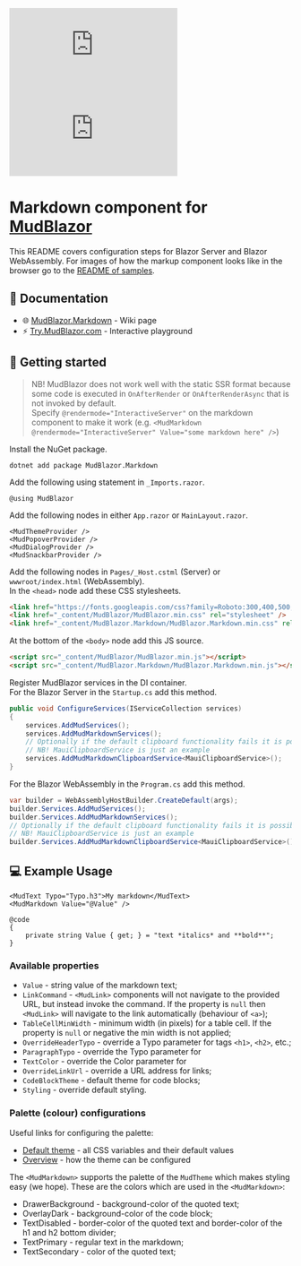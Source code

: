[![Version](https://img.shields.io/nuget/v/MudBlazor.Markdown?style=plastic)](https://www.nuget.org/packages/MudBlazor.Markdown/)
[![Nuget downloads](https://img.shields.io/nuget/dt/MudBlazor.Markdown?label=nuget%20downloads&logo=nuget&style=plastic)](https://www.nuget.org/packages/MudBlazor.Markdown/)  
# Markdown component for [MudBlazor](https://github.com/MudBlazor/MudBlazor)

This README covers configuration steps for Blazor Server and Blazor WebAssembly. For images of how the markup component looks like in the browser go to the [README of samples](/samples).

## 📘 Documentation
- 🌐 [MudBlazor.Markdown](https://github.com/MyNihongo/MudBlazor.Markdown/wiki/) - Wiki page
- ⚡ [Try.MudBlazor.com](https://try.mudblazor.com/) - Interactive playground

## 🚀 Getting started
> NB! MudBlazor does not work well with the static SSR format because some code is executed in `OnAfterRender` or `OnAfterRenderAsync` that is not invoked by default.  
> Specify `@rendermode="InteractiveServer"` on the markdown component to make it work (e.g. `<MudMarkdown @rendermode="InteractiveServer" Value="some markdown here" />`)

Install the NuGet package.
```
dotnet add package MudBlazor.Markdown
```
Add the following using statement in `_Imports.razor`.
```razor
@using MudBlazor
```
Add the following nodes in either `App.razor` or `MainLayout.razor`.
```razor
<MudThemeProvider />
<MudPopoverProvider />
<MudDialogProvider />
<MudSnackbarProvider />
```
Add the following nodes in `Pages/_Host.cstml` (Server) or `wwwroot/index.html` (WebAssembly).  
In the `<head>` node add these CSS stylesheets.
```html
<link href="https://fonts.googleapis.com/css?family=Roboto:300,400,500,700&display=swap" rel="stylesheet" />
<link href="_content/MudBlazor/MudBlazor.min.css" rel="stylesheet" />
<link href="_content/MudBlazor.Markdown/MudBlazor.Markdown.min.css" rel="stylesheet" />
```
At the bottom of the `<body>` node add this JS source.
```html
<script src="_content/MudBlazor/MudBlazor.min.js"></script>
<script src="_content/MudBlazor.Markdown/MudBlazor.Markdown.min.js"></script>
```
Register MudBlazor services in the DI container.  
For the Blazor Server in the `Startup.cs` add this method.
```cs
public void ConfigureServices(IServiceCollection services)
{
    services.AddMudServices();
    services.AddMudMarkdownServices();
    // Optionally if the default clipboard functionality fails it is possible to add a custom service
    // NB! MauiClipboardService is just an example
    services.AddMudMarkdownClipboardService<MauiClipboardService>();
}
```
For the Blazor WebAssembly in the `Program.cs` add this method.
```cs
var builder = WebAssemblyHostBuilder.CreateDefault(args);
builder.Services.AddMudServices();
builder.Services.AddMudMarkdownServices();
// Optionally if the default clipboard functionality fails it is possible to add a custom service
// NB! MauiClipboardService is just an example
builder.Services.AddMudMarkdownClipboardService<MauiClipboardService>();
```
## 💻 Example Usage
```razor
<MudText Typo="Typo.h3">My markdown</MudText>
<MudMarkdown Value="@Value" />

@code
{
    private string Value { get; } = "text *italics* and **bold**";
}
```
### Available properties
- `Value` - string value of the markdown text;
- `LinkCommand` - `<MudLink>` components will not navigate to the provided URL, but instead invoke the command. If the property is `null` then `<MudLink>` will navigate to the link automatically (behaviour of `<a>`);
- `TableCellMinWidth` - minimum width (in pixels) for a table cell. If the property is `null` or negative the min width is not applied;
- `OverrideHeaderTypo` - override a Typo parameter for tags `<h1>`, `<h2>`, etc.;
- `ParagraphTypo` - override the Typo parameter for <MudText>
- `TextColor` - override the Color parameter for <MudText>
- `OverrideLinkUrl` - override a URL address for links;
- `CodeBlockTheme` - default theme for code blocks;
- `Styling` - override default styling.
### Palette (colour) configurations
Useful links for configuring the palette:
- [Default theme](https://mudblazor.com/customization/default-theme#mudtheme) - all CSS variables and their default values
- [Overview](https://mudblazor.com/customization/overview#theme-provider) - how the theme can be configured

The `<MudMarkdown>` supports the palette of the `MudTheme` which makes styling easy (we hope). These are the colors which are used in the `<MudMarkdown>`:
- DrawerBackground - background-color of the quoted text;
- OverlayDark - background-color of the code block;
- TextDisabled - border-color of the quoted text and border-color of the h1 and h2 bottom divider;
- TextPrimary - regular text in the markdown;
- TextSecondary - color of the quoted text;
